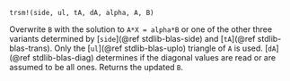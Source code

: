 ```
trsm!(side, ul, tA, dA, alpha, A, B)
```

Overwrite `B` with the solution to `A*X = alpha*B` or one of the other three variants determined by [`side`](@ref stdlib-blas-side) and [`tA`](@ref stdlib-blas-trans). Only the [`ul`](@ref stdlib-blas-uplo) triangle of `A` is used. [`dA`](@ref stdlib-blas-diag) determines if the diagonal values are read or are assumed to be all ones. Returns the updated `B`.
